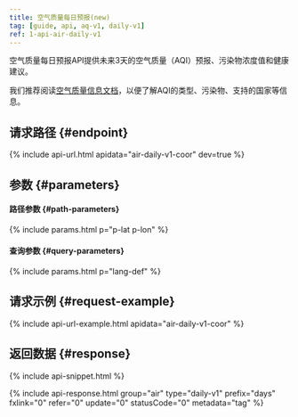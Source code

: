 ```yaml
---
title: 空气质量每日预报(new)
tag: [guide, api, aq-v1, daily-v1]
ref: 1-api-air-daily-v1
---
```


空气质量每日预报API提供未来3天的空气质量（AQI）预报、污染物浓度值和健康建议。

我们推荐阅读[空气质量信息文档](/docs/resource/air-info/)，以便了解AQI的类型、污染物、支持的国家等信息。

## 请求路径 {#endpoint}

{% include api-url.html apidata="air-daily-v1-coor" dev=true %}

## 参数 {#parameters}

#### 路径参数 {#path-parameters}

{% include params.html p="p-lat p-lon" %}

#### 查询参数 {#query-parameters}

{% include params.html p="lang-def" %}

## 请求示例 {#request-example}

{% include api-url-example.html apidata="air-daily-v1-coor" %}

## 返回数据 {#response}

{% include api-snippet.html %}

{% include api-response.html group="air" type="daily-v1" prefix="days" fxlink="0" refer="0" update="0" statusCode="0" metadata="tag"  %}
